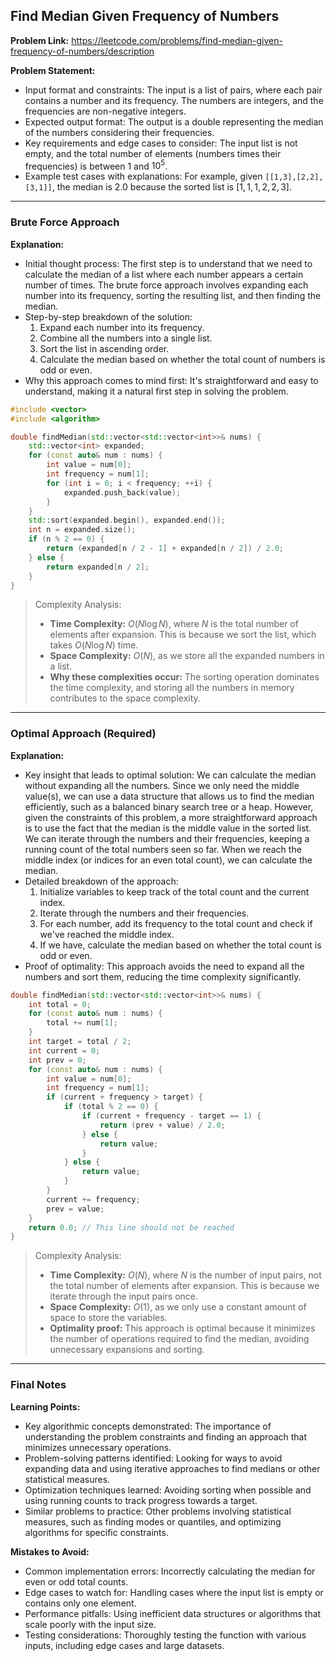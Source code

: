 ## Find Median Given Frequency of Numbers

**Problem Link:** https://leetcode.com/problems/find-median-given-frequency-of-numbers/description

**Problem Statement:**
- Input format and constraints: The input is a list of pairs, where each pair contains a number and its frequency. The numbers are integers, and the frequencies are non-negative integers.
- Expected output format: The output is a double representing the median of the numbers considering their frequencies.
- Key requirements and edge cases to consider: The input list is not empty, and the total number of elements (numbers times their frequencies) is between $1$ and $10^5$.
- Example test cases with explanations: For example, given `[[1,3],[2,2],[3,1]]`, the median is $2.0$ because the sorted list is $[1,1,1,2,2,3]$.

---

### Brute Force Approach

**Explanation:**
- Initial thought process: The first step is to understand that we need to calculate the median of a list where each number appears a certain number of times. The brute force approach involves expanding each number into its frequency, sorting the resulting list, and then finding the median.
- Step-by-step breakdown of the solution:
  1. Expand each number into its frequency.
  2. Combine all the numbers into a single list.
  3. Sort the list in ascending order.
  4. Calculate the median based on whether the total count of numbers is odd or even.
- Why this approach comes to mind first: It's straightforward and easy to understand, making it a natural first step in solving the problem.

```cpp
#include <vector>
#include <algorithm>

double findMedian(std::vector<std::vector<int>>& nums) {
    std::vector<int> expanded;
    for (const auto& num : nums) {
        int value = num[0];
        int frequency = num[1];
        for (int i = 0; i < frequency; ++i) {
            expanded.push_back(value);
        }
    }
    std::sort(expanded.begin(), expanded.end());
    int n = expanded.size();
    if (n % 2 == 0) {
        return (expanded[n / 2 - 1] + expanded[n / 2]) / 2.0;
    } else {
        return expanded[n / 2];
    }
}
```

> Complexity Analysis:
> - **Time Complexity:** $O(N \log N)$, where $N$ is the total number of elements after expansion. This is because we sort the list, which takes $O(N \log N)$ time.
> - **Space Complexity:** $O(N)$, as we store all the expanded numbers in a list.
> - **Why these complexities occur:** The sorting operation dominates the time complexity, and storing all the numbers in memory contributes to the space complexity.

---

### Optimal Approach (Required)

**Explanation:**
- Key insight that leads to optimal solution: We can calculate the median without expanding all the numbers. Since we only need the middle value(s), we can use a data structure that allows us to find the median efficiently, such as a balanced binary search tree or a heap. However, given the constraints of this problem, a more straightforward approach is to use the fact that the median is the middle value in the sorted list. We can iterate through the numbers and their frequencies, keeping a running count of the total numbers seen so far. When we reach the middle index (or indices for an even total count), we can calculate the median.
- Detailed breakdown of the approach:
  1. Initialize variables to keep track of the total count and the current index.
  2. Iterate through the numbers and their frequencies.
  3. For each number, add its frequency to the total count and check if we've reached the middle index.
  4. If we have, calculate the median based on whether the total count is odd or even.
- Proof of optimality: This approach avoids the need to expand all the numbers and sort them, reducing the time complexity significantly.

```cpp
double findMedian(std::vector<std::vector<int>>& nums) {
    int total = 0;
    for (const auto& num : nums) {
        total += num[1];
    }
    int target = total / 2;
    int current = 0;
    int prev = 0;
    for (const auto& num : nums) {
        int value = num[0];
        int frequency = num[1];
        if (current + frequency > target) {
            if (total % 2 == 0) {
                if (current + frequency - target == 1) {
                    return (prev + value) / 2.0;
                } else {
                    return value;
                }
            } else {
                return value;
            }
        }
        current += frequency;
        prev = value;
    }
    return 0.0; // This line should not be reached
}
```

> Complexity Analysis:
> - **Time Complexity:** $O(N)$, where $N$ is the number of input pairs, not the total number of elements after expansion. This is because we iterate through the input pairs once.
> - **Space Complexity:** $O(1)$, as we only use a constant amount of space to store the variables.
> - **Optimality proof:** This approach is optimal because it minimizes the number of operations required to find the median, avoiding unnecessary expansions and sorting.

---

### Final Notes

**Learning Points:**
- Key algorithmic concepts demonstrated: The importance of understanding the problem constraints and finding an approach that minimizes unnecessary operations.
- Problem-solving patterns identified: Looking for ways to avoid expanding data and using iterative approaches to find medians or other statistical measures.
- Optimization techniques learned: Avoiding sorting when possible and using running counts to track progress towards a target.
- Similar problems to practice: Other problems involving statistical measures, such as finding modes or quantiles, and optimizing algorithms for specific constraints.

**Mistakes to Avoid:**
- Common implementation errors: Incorrectly calculating the median for even or odd total counts.
- Edge cases to watch for: Handling cases where the input list is empty or contains only one element.
- Performance pitfalls: Using inefficient data structures or algorithms that scale poorly with the input size.
- Testing considerations: Thoroughly testing the function with various inputs, including edge cases and large datasets.